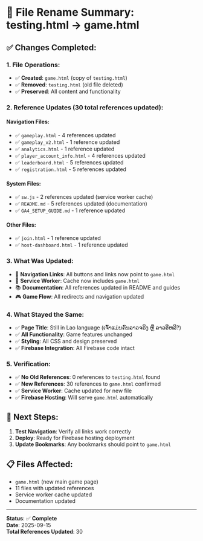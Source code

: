 # 📝 File Rename Summary: testing.html → game.html

## ✅ **Changes Completed:**

### **1. File Operations:**
- ✅ **Created**: `game.html` (copy of `testing.html`)
- ✅ **Removed**: `testing.html` (old file deleted)
- ✅ **Preserved**: All content and functionality

### **2. Reference Updates (30 total references updated):**

#### **Navigation Files:**
- ✅ `gameplay.html` - 4 references updated
- ✅ `gameplay_v2.html` - 1 reference updated
- ✅ `analytics.html` - 1 reference updated
- ✅ `player_account_info.html` - 4 references updated
- ✅ `leaderboard.html` - 5 references updated
- ✅ `registration.html` - 5 references updated

#### **System Files:**
- ✅ `sw.js` - 2 references updated (service worker cache)
- ✅ `README.md` - 5 references updated (documentation)
- ✅ `GA4_SETUP_GUIDE.md` - 1 reference updated

#### **Other Files:**
- ✅ `join.html` - 1 reference updated
- ✅ `host-dashboard.html` - 1 reference updated

### **3. What Was Updated:**
- 🔗 **Navigation Links**: All buttons and links now point to `game.html`
- 📱 **Service Worker**: Cache now includes `game.html`
- 📚 **Documentation**: All references updated in README and guides
- 🎮 **Game Flow**: All redirects and navigation updated

### **4. What Stayed the Same:**
- ✅ **Page Title**: Still in Lao language (ເຈົ້າແມ່ນຄົນລາວຈຣິງ ຫຼື ລາວອີ່ຫລີ?)
- ✅ **All Functionality**: Game features unchanged
- ✅ **Styling**: All CSS and design preserved
- ✅ **Firebase Integration**: All Firebase code intact

### **5. Verification:**
- ✅ **No Old References**: 0 references to `testing.html` found
- ✅ **New References**: 30 references to `game.html` confirmed
- ✅ **Service Worker**: Cache updated for new file
- ✅ **Firebase Hosting**: Will serve `game.html` automatically

## 🚀 **Next Steps:**
1. **Test Navigation**: Verify all links work correctly
2. **Deploy**: Ready for Firebase hosting deployment
3. **Update Bookmarks**: Any bookmarks should point to `game.html`

## 📋 **Files Affected:**
- `game.html` (new main game page)
- 11 files with updated references
- Service worker cache updated
- Documentation updated

---
**Status**: ✅ **Complete**  
**Date**: 2025-09-15  
**Total References Updated**: 30